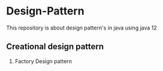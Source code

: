 # Design-Pattern
This repository is about design pattern's in java using java 12
## Creational design pattern
1. Factory Design pattern


